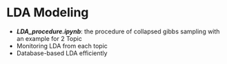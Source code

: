 # LDA Modeling
- **_LDA_procedure.ipynb_**: the procedure of collapsed gibbs sampling with an example for 2 Topic
- Monitoring LDA from each topic
- Database-based LDA efficiently
